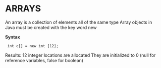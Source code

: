 # ARRAYS

An array is a collection of elements all of the same type
Array objects in Java must be created with the key word new

**Syntax**

     int c[] = new int [12];
Results:
12 integer locations are allocated
They are initialized to 0
(null for reference variables, false for boolean)